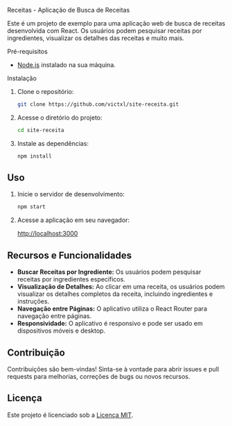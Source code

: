 

Receitas - Aplicação de Busca de Receitas

Este é um projeto de exemplo para uma aplicação web de busca de receitas desenvolvida com React. Os usuários podem pesquisar receitas por ingredientes, visualizar os detalhes das receitas e muito mais.

 Pré-requisitos

- [Node.js](https://nodejs.org/) instalado na sua máquina.

Instalação

1. Clone o repositório:

   ```bash
   git clone https://github.com/victxl/site-receita.git
   ```

2. Acesse o diretório do projeto:

   ```bash
   cd site-receita
   ```

3. Instale as dependências:

   ```bash
   npm install
   ```

## Uso

1. Inicie o servidor de desenvolvimento:

   ```bash
   npm start
   ```

2. Acesse a aplicação em seu navegador:

   [http://localhost:3000](http://localhost:3000)

## Recursos e Funcionalidades

- **Buscar Receitas por Ingrediente:** Os usuários podem pesquisar receitas por ingredientes específicos.
- **Visualização de Detalhes:** Ao clicar em uma receita, os usuários podem visualizar os detalhes completos da receita, incluindo ingredientes e instruções.
- **Navegação entre Páginas:** O aplicativo utiliza o React Router para navegação entre páginas.
- **Responsividade:** O aplicativo é responsivo e pode ser usado em dispositivos móveis e desktop.

## Contribuição

Contribuições são bem-vindas! Sinta-se à vontade para abrir issues e pull requests para melhorias, correções de bugs ou novos recursos.

## Licença

Este projeto é licenciado sob a [Licença MIT](LICENSE).

